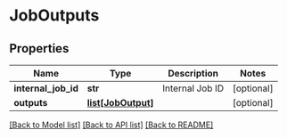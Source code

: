 # JobOutputs

## Properties
Name | Type | Description | Notes
------------ | ------------- | ------------- | -------------
**internal_job_id** | **str** | Internal Job ID | [optional] 
**outputs** | [**list[JobOutput]**](JobOutput.md) |  | [optional] 

[[Back to Model list]](../README.md#documentation-for-models) [[Back to API list]](../README.md#documentation-for-api-endpoints) [[Back to README]](../README.md)


